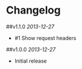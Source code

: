 # Changelog

##v1.1.0
*2013-12-27*

- #1 Show request headers

##v1.0.0
*2013-12-27*

- Initial release
